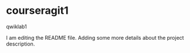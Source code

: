 # courseragit1
qwiklab1

I am editing the README file. Adding some more details about the project description.
